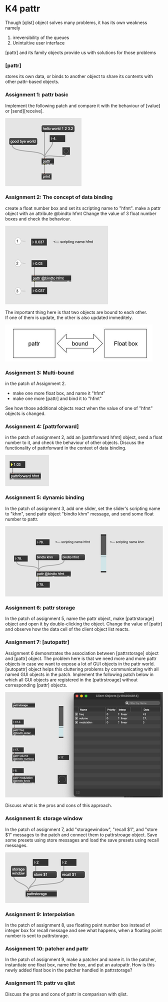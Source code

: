# K4 pattr

Though [qlist] object solves many problems, it has its own weakness namely 
1. irreversibility of the queues
2. Unintuitive user interface

[pattr] and its family objects provide us with solutions for those problems

### [pattr]

stores its own data, or binds to another object to share its contents with other pattr-based objects.

### Assignment 1: pattr basic

Implement the following patch and compare it with the behaviour of [value] or [send][receive].

![](K4/a1.png)

### Assignment 2: The concept of data binding

create a float number box and set its scripting name to "hfmt".
make a pattr object with an attribute @bindto hfmt
Change the value of 3 float number boxes and check the behaviour.

![](K4/a2.png)


The important thing here is that two objects are bound to each other.  
If one of them is update, the other is also updated immeditely.

![](K4/bound.jpg)

### Assignment 3: Multi-bound

in the patch of Assignment 2. 
- make one more float box, and name it "hfmt"
- make one more [pattr] and bind it to "hfmt"

See how those additional objects react when the value of one of "hfmt" objects is changed.

### Assignment 4: [pattrforward]

in the patch of assignment 2, add an [pattrforward hfmt] object, send a float number to it, and check the behaviour of other objects. Discuss the functionality of pattrforward in the context of data binding.

![](K4/a4.png)

### Assignment 5: dynamic binding

In the patch of assignment 3, add one slider, set the slider's scripting name to "khm",
send pattr object "bindto khm" message, and send some float number to pattr.

![](K4/a5.png)

### Assignment 6: pattr storage
In the patch of assignment 5, name the pattr object, make [pattrstorage] object and open it by double-clicking the object. Change the value of [pattr] and observe how the data cell of the client object list reacts.


### Assignment 7: [autopattr]
Assignment 6 demonstrates the association between [pattrstorage] object and [pattr] object.
The problem here is that we need more and more pattr objects in case we want to expose a lot of GUI objects in the pattr world. [autopattr] object helps this cluttering problems by communicating with all named GUI objects in the patch. Implement the following patch below in which all GUI objects are registered in the [pattrstroage] without corresponding [pattr] objects.

![](K4/a7.png)

Discuss what is the pros and cons of this approach.

### Assignment 8: storage window

In the patch of assignment 7, add "storagewindow", "recall $1", and "store $1" messages to the patch and connect them to pattrstroage object. 
Save some presets using store messages and load the save presets using recall messages.

![](K4/a8.png)


### Assignment 9: Interpolation
In the patch of assignment 8,  use floating point number box instead of integer box for recall message and see what happens, when a floating point number is sent to pattrstorage.


### Assignment 10: patcher and pattr 

In the patch of assignment 9, make a patcher and name it.
In the patcher, instantiate one float box, name the box, and put an autopattr.
How is this newly added float box in the patcher handled in pattrstorage?

### Assignment 11: pattr vs qlist

Discuss the pros and cons of pattr in comparison with qlist.